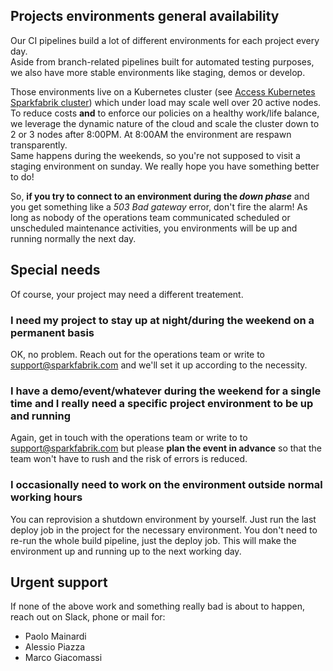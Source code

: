 ## Projects environments general availability

Our CI pipelines build a lot of different environments for each project every day.  
Aside from branch-related pipelines built for automated testing purposes, we also have more stable environments like staging, demos or develop.

Those environments live on a Kubernetes cluster (see [Access Kubernetes Sparkfabrik cluster](/guides/local-development-environment-configuration#log-into-gcloud)) which under load may scale well over 20 active nodes. To reduce costs **and** to enforce our policies on a healthy work/life balance, we leverage the dynamic nature of the cloud and scale the cluster down to 2 or 3 nodes after 8:00PM. At 8:00AM the environment are respawn transparently.  
Same happens during the weekends, so you're not supposed to visit a staging environment on sunday. We really hope you have something better to do!

So, **if you try to connect to an environment during the _down phase_** and you get something like a _503 Bad gateway_ error, don't fire the alarm! As long as nobody of the operations team communicated scheduled or unscheduled maintenance activities, you environments will be up and running normally the next day.

## Special needs

Of course, your project may need a different treatement.

### I need my project to stay up at night/during the weekend on a permanent basis

OK, no problem. Reach out for the operations team or write to [support@sparkfabrik.com](mailto:support@sparkfabrik.com) and we'll set it up according to the necessity.

### I have a demo/event/whatever during the weekend for a single time and I really need a specific project environment to be up and running

Again, get in touch with the operations team or write to to [support@sparkfabrik.com](mailto:support@sparkfabrik.com) but please **plan the event in advance** so that the team won't have to rush and the risk of errors is reduced.

### I occasionally need to work on the environment outside normal working hours

You can reprovision a shutdown environment by yourself. Just run the last deploy job in the project for the necessary environment. You don't need to re-run the whole build pipeline, just the deploy job. This will make the environment up and running up to the next working day.

## Urgent support

If none of the above work and something really bad is about to happen, reach out on Slack, phone or mail for:

* Paolo Mainardi
* Alessio Piazza
* Marco Giacomassi